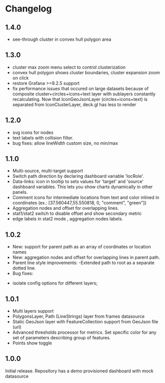# Changelog
## 1.4.0

* see-through cluster in convex hull polygon area

## 1.3.0
* cluster max zoom menu select to control clusterization
* convex hull polygon shows cluster boundaries, cluster expansion zoom on click
* restore Grafana >=9.2.5 support
* fix performance issues that occured on large datasets because of composite cluster+circles+icons+text layer with sublayers constantly recalculating. Now that IconGeoJsonLayer (circles+icons+text) is separated from IconClusterLayer, deck.gl has less to render 
## 1.2.0

* svg icons for nodes
* text labels with collision filter.
* bug fixes: allow lineWidth custom size, no min/max

## 1.1.0

* Multi-source, multi-target support
* Switch path direction by declaring dashboard variable 'locRole'.
* Data-links: icon in tooltip to sets values for 'target' and 'source' dashboard variables. 
This lets you show charts dynamically in other panels.
* Comment icons for intermediate locations from text and color inlined in coordinates (ex.: [37.560447,55.550818, 0, "comment", "green"])
* Aggregation nodes and offset for overlapping lines.
* stat1/stat2 switch to disable offset and show secondary metric
* edge labels in stat2 mode , aggregation nodes labels.

## 1.0.2

* New: support for parent path as an array of coordinates or location names
* New: aggregation nodes and offset for overlapping lines in parent path.
* Parent line style improvements:
  -Extended path to root as a separate dotted line.    
* Bug fixes: 
 - isolate config options for different layers;  


## 1.0.1

- Multi layers support
- PolygonsLayer, Path (LineStrings) layer from frames datasource 
- Static GeoJson layer with FeatureCollection support from GeoJson file (url)
- Advanced thresholds processor for metrics. Set specific color for any set of parameters describing group of features.
- Points show toggle

## 1.0.0 

Initial release.
Repository has a demo provisioned dashboard with mock datasource 
